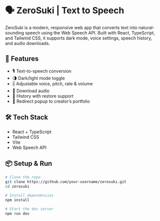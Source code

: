 # 🗣️ ZeroSuki | Text to Speech

ZeroSuki is a modern, responsive web app that converts text into natural-sounding speech using the Web Speech API. Built with React, TypeScript, and Tailwind CSS, it supports dark mode, voice settings, speech history, and audio downloads.

## 🚀 Features

- 🎙️ Text-to-speech conversion
- 🌗 Dark/light mode toggle
- 🎚️ Adjustable voice, pitch, rate & volume
- 💾 Download audio
- 📜 History with restore support
- 🔗 Redirect popup to creator’s portfolio

## 🛠️ Tech Stack

- React + TypeScript
- Tailwind CSS
- Vite
- Web Speech API

## 📦 Setup & Run

```bash
# Clone the repo
git clone https://github.com/your-username/zerosuki.git
cd zerosuki

# Install dependencies
npm install

# Start the dev server
npm run dev
